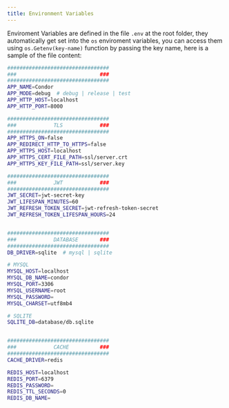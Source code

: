 ```yaml
---
title: Environment Variables
---
```

Enviroment Variables are defined in the file `.env` at the root folder, they automatically get set into the `os` enviroment variables, you can access them using `os.Getenv(key-name)` function by passing the key name, here is a sample of the file content:
```bash
#################################
###                           ###
#################################
APP_NAME=Condor
APP_MODE=debug  # debug | release | test
APP_HTTP_HOST=localhost
APP_HTTP_PORT=8000

#################################
###            TLS            ###
#################################
APP_HTTPS_ON=false
APP_REDIRECT_HTTP_TO_HTTPS=false
APP_HTTPS_HOST=localhost
APP_HTTPS_CERT_FILE_PATH=ssl/server.crt
APP_HTTPS_KEY_FILE_PATH=ssl/server.key

#################################
###            JWT            ###
#################################
JWT_SECRET=jwt-secret-key
JWT_LIFESPAN_MINUTES=60
JWT_REFRESH_TOKEN_SECRET=jwt-refresh-token-secret
JWT_REFRESH_TOKEN_LIFESPAN_HOURS=24


#################################
###            DATABASE       ###
#################################
DB_DRIVER=sqlite  # mysql | sqlite

# MYSQL
MYSQL_HOST=localhost
MYSQL_DB_NAME=condor
MYSQL_PORT=3306
MYSQL_USERNAME=root
MYSQL_PASSWORD=
MYSQL_CHARSET=utf8mb4

# SQLITE
SQLITE_DB=database/db.sqlite


#################################
###            CACHE          ###
#################################
CACHE_DRIVER=redis

REDIS_HOST=localhost
REDIS_PORT=6379
REDIS_PASSWORD=
REDIS_TTL_SECONDS=0
REDIS_DB_NAME=
```
